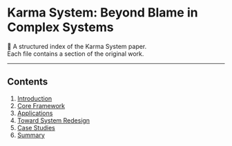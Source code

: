 # Karma System: Beyond Blame in Complex Systems

📖 A structured index of the Karma System paper.  
Each file contains a section of the original work.

---

## Contents

1. [Introduction](01_Introduction.md)  
2. [Core Framework](02_Core_Framework.md)  
3. [Applications](03_Applications.md)  
4. [Toward System Redesign](04_Toward_System_Redesign.md)
5. [Case Studies](05_Case_Studies.md)
6. [Summary](05_Summary.md)
